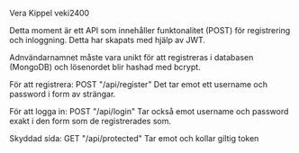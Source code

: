 Vera Kippel veki2400

Detta moment är ett API som innehåller funktonalitet (POST) för registrering och inloggning. Detta har skapats med hjälp av JWT.

Adnvändarnamnet måste vara unikt för att registreras i databasen (MongoDB) och lösenordet blir hashad med bcrypt.

För att registrera:
POST "/api/register"
Det tar emot ett username och password i form av strängar.

För att logga in:
POST "/api/login"
Tar också emot username och password exakt i den form som de registrerades som.

Skyddad sida:
GET "/api/protected"
Tar emot och kollar giltig token
